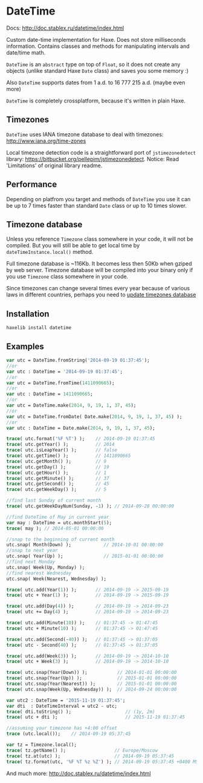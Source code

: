DateTime
========

Docs: http://doc.stablex.ru/datetime/index.html

Custom date-time implementation for Haxe. Does not store milliseconds information. Contains classes and methods for manipulating intervals and date/time math.

`DateTime` is an `abstract` type on top of `Float`, so it does not create any objects (unlike standard Haxe `Date` class) and saves you some memory :)

Also `DateTime` supports dates from 1 a.d. to 16 777 215 a.d. (maybe even more)

`DateTime` is completely crossplatform, because it's written in plain Haxe.


Timezones
---------------
`DateTime` uses IANA timezone database to deal with timezones: http://www.iana.org/time-zones

Local timezone detection code is a straightforward port of `jstimezonedetect` library: https://bitbucket.org/pellepim/jstimezonedetect.
Notice: Read 'Limitations' of original library readme.


Performance
---------------
Depending on platfrom you target and methods of `DateTime` you use it can be up to 7 times faster than standard `Date` class or up to 10 times slower.


Timezone database
---------------
Unless you reference `Timezone` class somewhere in your code, it will not be compiled. But you will still be able to get local time by `dateTimeInstance.local()` method.

Full timezone database is ~116Kb. It becomes less then 50Kb when gziped by web server. Timezone database will be compiled into your binary only if you use `Timezone` class somewhere in your code.

Since timezones can change several times every year because of various laws in different countries, perhaps you need to [update timezones database](https://github.com/RealyUniqueName/DateTime/blob/master/update_timezones.md)


Installation
-------------
`haxelib install datetime`


Examples
---------------
```haxe
var utc = DateTime.fromString('2014-09-19 01:37:45');
//or
var utc : DateTime = '2014-09-19 01:37:45';
//or
var utc = DateTime.fromTime(1411090665);
//or
var utc : DateTime = 1411090665;
//or
var utc = DateTime.make(2014, 9, 19, 1, 37, 45);
//or
var utc = DateTime.fromDate( Date.make(2014, 9, 19, 1, 37, 45) );
//or
var utc : DateTime = Date.make(2014, 9, 19, 1, 37, 45);

trace( utc.format('%F %T') );    // 2014-09-19 01:37:45
trace( utc.getYear() );          // 2014
trace( utc.isLeapYear() );       // false
trace( utc.getTime() );          // 1411090665
trace( utc.getMonth() );         // 9
trace( utc.getDay() );           // 19
trace( utc.getHour() );          // 1
trace( utc.getMinute() );        // 37
trace( utc.getSecond() );        // 45
trace( utc.getWeekDay() );       // 5

//find last Sunday of current month
trace( utc.getWeekDayNum(Sunday, -1) ); // 2014-09-28 00:00:00

//find DateTime of May in current year
var may : DateTime = utc.monthStart(5);
trace( may ); // 2014-05-01 00:00:00

//snap to the beginning of current month
utc.snap( Month(Down) );            // 2014-10-01 00:00:00
//snap to next year
utc.snap( Year(Up) );               // 2015-01-01 00:00:00
//find next Monday
utc.snap( Week(Up, Monday) );
//find nearest Wednesday
utc.snap( Week(Nearest, Wednesday) );

trace( utc.add(Year(1)) );       // 2014-09-19 -> 2015-09-19
trace( utc + Year(1) );          // 2014-09-19 -> 2015-09-19

trace( utc.add(Day(4)) );        // 2014-09-19 -> 2014-09-23
trace( utc += Day(4) );          // 2014-09-19 -> 2014-09-23

trace( utc.add(Minute(10)) );    // 01:37:45 -> 01:47:45
trace( utc + Minute(10) );       // 01:37:45 -> 01:47:45

trace( utc.add(Second(-40)) );   // 01:37:45 -> 01:37:05
trace( utc - Second(40) );       // 01:37:45 -> 01:37:05

trace( utc.add(Week(3)) );       // 2014-09-19 -> 2014-10-10
trace( utc + Week(3) );          // 2014-09-19 -> 2014-10-10

trace( utc.snap(Year(Down)) );           // 2014-01-01 00:00:00
trace( utc.snap(Year(Up)) );             // 2015-01-01 00:00:00
trace( utc.snap(Year(Nearest)) );        // 2015-01-01 00:00:00
trace( utc.snap(Week(Up, Wednesday)) );  // 2014-09-24 00:00:00

var utc2 : DateTime = '2015-11-19 01:37:45';
var dti  : DateTimeInterval = utc2 - utc;
trace( dti.toString() );                    // (1y, 2m)
trace( utc + dti );                         // 2015-11-19 01:37:45

//assuming your timezone has +4:00 offset
trace (utc.local());    // 2014-09-19 05:37:45

var tz = Timezone.local();
trace( tz.getName() );                  // Europe/Moscow
trace( tz.at(utc) );                    // 2014-09-19 05:37:45
trace( tz.format(utc, '%F %T %z %Z') ); // 2014-09-19 05:37:45 +0400 MSK

```
And much more: http://doc.stablex.ru/datetime/index.html
